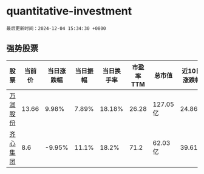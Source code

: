 # quantitative-investment

`最后更新时间：2024-12-04 15:34:30 +0800`

## 强势股票

|股票|当前价|当日涨跌幅|当日振幅|当日换手率|市盈率TTM|总市值|近10日涨跌幅|
|----|----|----|----|----|----|----|----|
|[万润股份](https://xueqiu.com/S/SZ002643)|13.66|9.98%|7.89%|18.18%|26.28|127.05亿|24.86%|
|[齐心集团](https://xueqiu.com/S/SZ002301)|8.6|-9.95%|11.1%|18.2%|71.2|62.03亿|39.61%|
